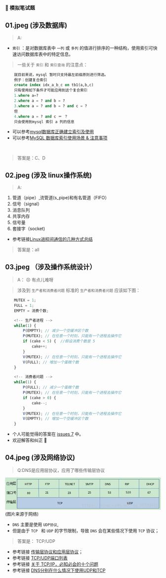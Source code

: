 ### 📖 模拟笔试题

## 01.jpeg (涉及数据库)
> A:
- `索引` ：是对数据库表中 `一列` 或 `多列` 的值进行排序的一种结构，使用索引可快速访问数据库表中的特定信息。
> 一些关于 `索引` 和 `索引查询` 的注意点：
```sql
    就目前来说，mysql 暂时只支持最左前缀原则进行筛选。
    例子：创建复合索引
    create index idx_a_b_c on tb1(a,b,c)
    只有使用如下条件才可能应用到这个复合索引
    1.where a=?
    2.where a = ? and b = ?
    3.where a = ? and b = ? and c = ?
    但
    4.where a = ? and c ＝ ？
    只会使用到mysql 索引 a 列的信息
```
- 可以参考[mysql数据库正确建立索引及使用](http://blog.51cto.com/4925054/1097107)
- 可以参考[MySQL 数据库索引使用场景 & 注意事项](https://juejin.im/entry/58ef200144d904006cdf29c2)

<br>

> 答案是：C、D

## 02.jpeg (涉及 linux操作系统)
> A:
1. 管道（pipe）,流管道(s_pipe)和有名管道（FIFO）
2. 信号（signal）
3. 消息队列
4. 共享内存
5. 信号量
6. 套接字（socket)

- 参考链接[Linux进程间通信的几种方式总结](https://blog.csdn.net/gatieme/article/details/50908749)

> 答案是：all

## 03.jpeg （涉及操作系统设计）
> A： 😣 有点儿难呀

> 涉及到 `生产者和消费者问题` 
> 标准的 `生产者和消费者问题` 应该如下图：
```js
    MUTEX = 1;
    FULL = 1;
    EMPTY = 消费个数;
```
```js
    <!-- 生产者进程 -->
    while(1) {
        P(EMPTY); // 减少一个空缓冲区个数
        P(MUTEX); // 在任意一个时刻，只能有一个进程去操作它
        if (cake < 5) {  //假设消费个数是 5
            cake++;
        }
        V(MUTEX); // 在任意一个时刻，只能有一个进程去操作它
        V(FULL); // 增加一个蛋糕个数
    }
```

```js
    <!-- 消费者问题 -->
    while(1) {
        P(FULL); // 减少一个蛋糕个数
        P(MUTEX); // 在任意一个时刻，只能有一个进程去操作它
        if (cake > 0) {
            cake--;
        }
        V(MUTEX); // 在任意一个时刻，只能有一个进程去操作它
        V(EMPTY); // 增加一个空缓冲区个数
    }
```

- 个人可能觉得的答案在 [issues 7](https://github.com/heycqing/KillTime/issues/7) 中。
- 欢迎解答和纠正 🐾 

## 04.jpeg (涉及网络协议)
> Q:DNS是应用层协议，应用了哪些传输层协议

![image](./showImgs/1.png)
(图片来源于网络)
- `DNS` 主要是使用 `UDP协议`,
- 但是由于 `TCP ` 和 `UDP` 的字节限制，导致 `DNS` 会在某些情况下使用 `TCP` 协议；

> 答案是： TCP/UDP
- 参考链接 [传输层协议和应用层协议](https://blog.csdn.net/qq_35733751/article/details/80114251)；
- 参考链接 [TCP/UDP端口列表](https://zh.wikipedia.org/wiki/TCP/UDP%E7%AB%AF%E5%8F%A3%E5%88%97%E8%A1%A8)
- 参考链接 [关于 TCP/IP，必知必会的十个问题](https://juejin.im/post/598ba1d06fb9a03c4d6464ab)
- 参考链接 [DNS分别在什么情况下使用UDP和TCP](https://www.cnblogs.com/549294286/p/5172435.html)
